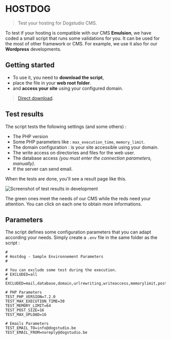 # HOSTDOG 

> Test your hosting for Dogstudio CMS.

To test if your hosting is compatible with our CMS <strong>Emulsion</strong>, we have coded a small script that runs some validations for you.
It can be used for the most of other framework or CMS. For example, we use it also for our <strong>Wordpress</strong> developments.

## Getting started

* To use it, you need to **download the script**, 
* place the file in your **web root folder**.
* and **access your site** using your configured domain.

> [Direct download](https://raw.githubusercontent.com/Dogstudio/hosting-for-dogs/master/hostdog.php).

## Test results

The script tests the following settings (and some others) :

* The PHP version
* Some PHP parameters like : `max_execution_time`, `memory_limit`.
* The domain configuration : is your site accessible using your domain.
* The write access on directories and files for the web user.
* The database access _(you must enter the connection parameters, manually)_.
* If the server can send email.

When the tests are done, you'll see a result page like this.

![Screenshot of test results in development](https://raw.githubusercontent.com/Dogstudio/hosting-for-dogs/master/docs/images/test-pass.png)

The green ones meet the needs of our CMS while the reds need your attention.
You can click on each one to obtain more informations.

## Parameters 

The script defines some configuration parameters that you can adapt according your needs. 
Simply create a `.env` file in the same folder as the script : 

```
#
# Hostdog - Sample Environnement Parameters
#

# You can exclude some test during the execution.
# EXCLUDED=all
# EXCLUDED=mail,database,domain,urlrewriting,writeaccess,memorylimit,postmaxsize,maxuploadsize,executiontime,gd,phpinfo,serverinfos

# PHP Parameters
TEST_PHP_VERSION=7.2.0
TEST_MAX_EXECUTION_TIME=30
TEST_MEMORY_LIMIT=64
TEST_POST_SIZE=16
TEST_MAX_UPLOAD=16

# Emails Parameters
TEST_EMAIL_TO=info@dogstudio.be
TEST_EMAIL_FROM=noreply@dogstudio.be
```
